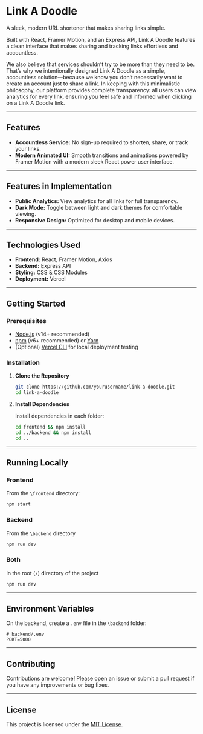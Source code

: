 # Link A Doodle

A sleek, modern URL shortener that makes sharing links simple.

Built with React, Framer Motion, and an Express API, Link A Doodle features a clean interface that makes sharing and tracking links effortless and accountless.

We also believe that services shouldn’t try to be more than they need to be. That’s why we intentionally designed Link A Doodle as a simple, accountless solution—because we know you don’t necessarily want to create an account just to share a link. In keeping with this minimalistic philosophy, our platform provides complete transparency: all users can view analytics for every link, ensuring you feel safe and informed when clicking on a Link A Doodle link.

---

## Features

-   **Accountless Service:** No sign-up required to shorten, share, or track your links.
-   **Modern Animated UI:** Smooth transitions and animations powered by Framer Motion with a modern sleek React power user interface.

---

## Features in Implementation

-   **Public Analytics:** View analytics for all links for full transparency.
-   **Dark Mode:** Toggle between light and dark themes for comfortable viewing.
-   **Responsive Design:** Optimized for desktop and mobile devices.

---

## Technologies Used

-   **Frontend:** React, Framer Motion, Axios
-   **Backend:** Express API
-   **Styling:** CSS & CSS Modules
-   **Deployment:** Vercel

---

## Getting Started

### Prerequisites

-   [Node.js](https://nodejs.org/) (v14+ recommended)
-   [npm](https://www.npmjs.com/) (v6+ recommended) or [Yarn](https://yarnpkg.com/)
-   (Optional) [Vercel CLI](https://vercel.com/docs/cli) for local deployment testing

### Installation

1. **Clone the Repository**

    ```bash
    git clone https://github.com/yourusername/link-a-doodle.git
    cd link-a-doodle
    ```

2. **Install Dependencies**

    Install dependencies in each folder:

    ```bash
    cd frontend && npm install
    cd ../backend && npm install
    cd ..
    ```

---

## Running Locally

### Frontend

From the `\frontend` directory:

```bash
npm start
```

### Backend

From the `\backend` directory

```bash
npm run dev
```

### Both

In the root (`/`) directory of the project

```bash
npm run dev
```

---

## Environment Variables

On the backend, create a `.env` file in the `\backend` folder:

```env
# backend/.env
PORT=5000
```

---

## Contributing

Contributions are welcome! Please open an issue or submit a pull request if you have any improvements or bug fixes.

---

## License

This project is licensed under the [MIT License](LICENSE).
